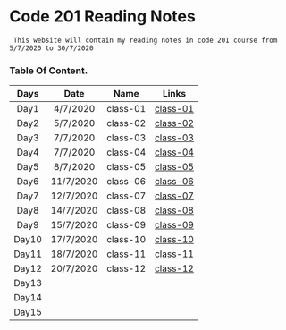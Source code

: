 # Code 201 Reading Notes

     This website will contain my reading notes in code 201 course from 5/7/2020 to 30/7/2020

### **Table Of Content.**

| Days  |   Date    |   Name   |                                   Links                                   |
| :---: | :-------: | :------: | :-----------------------------------------------------------------------: |
| Day1  | 4/7/2020  | class-01 | [class-01](https://sayefdeen.github.io/reading-notes201/classes/class-01) |
| Day2  | 5/7/2020  | class-02 | [class-02](https://sayefdeen.github.io/reading-notes201/classes/class-02) |
| Day3  | 7/7/2020  | class-03 | [class-03](https://sayefdeen.github.io/reading-notes201/classes/class-03) |
| Day4  | 7/7/2020  | class-04 | [class-04](https://sayefdeen.github.io/reading-notes201/classes/class-04) |
| Day5  | 8/7/2020  | class-05 | [class-05](https://sayefdeen.github.io/reading-notes201/classes/class-05) |
| Day6  | 11/7/2020 | class-06 | [class-06](https://sayefdeen.github.io/reading-notes201/classes/class-06) |
| Day7  | 12/7/2020 | class-07 | [class-07](https://sayefdeen.github.io/reading-notes201/classes/class-07) |
| Day8  | 14/7/2020 | class-08 | [class-08](https://sayefdeen.github.io/reading-notes201/classes/class-08) |
| Day9  | 15/7/2020 | class-09 | [class-09](https://sayefdeen.github.io/reading-notes201/classes/class-09) |
| Day10 | 17/7/2020 | class-10 | [class-10](https://sayefdeen.github.io/reading-notes201/classes/class-10) |
| Day11 | 18/7/2020 | class-11 | [class-11](https://sayefdeen.github.io/reading-notes201/classes/class-11) |
| Day12 | 20/7/2020 | class-12 | [class-12](https://sayefdeen.github.io/reading-notes201/classes/class-12) |
| Day13 |           |          |                                                                           |
| Day14 |           |          |                                                                           |
| Day15 |           |          |                                                                           |

